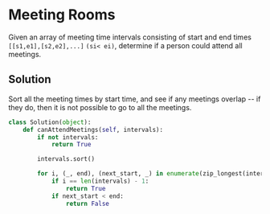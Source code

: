 # Meeting Rooms

Given an array of meeting time intervals consisting of start and end times `[[s1,e1],[s2,e2],...]` `(si< ei)`, determine if a person could attend all meetings.

## Solution

Sort all the meeting times by start time, and see if any meetings
overlap -- if they do, then it is not possible to go to all the
meetings.

```py
class Solution(object):
    def canAttendMeetings(self, intervals):
        if not intervals:
            return True

        intervals.sort()

        for i, (_, end), (next_start, _) in enumerate(zip_longest(intervals, intervals[1:])):
            if i == len(intervals) - 1:
                return True
            if next_start < end:
                return False
```
